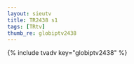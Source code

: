 ```yaml
--- 
layout: sieutv
title: TR2438 s1
tags: [TRtv]
thumb_re: globiptv2438
---
```

{% include tvadv key="globiptv2438" %} 
